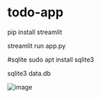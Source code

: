 # todo-app
pip install streamlit


streamlit run app.py




#sqlite
sudo apt install sqlite3

sqlite3 data.db


![image](https://user-images.githubusercontent.com/47417469/115435055-204d9b00-a212-11eb-8e8e-95ce418804f5.png)

